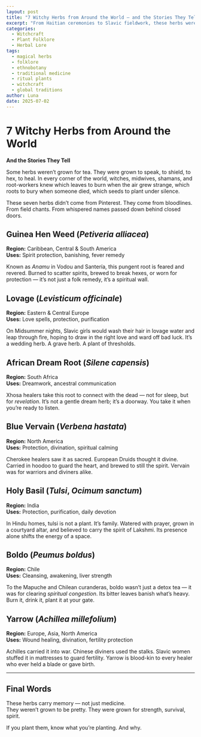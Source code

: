 ```yaml
---
layout: post
title: "7 Witchy Herbs from Around the World — and the Stories They Tell"
excerpt: "From Haitian ceremonies to Slavic fieldwork, these herbs were more than medicine — they were alive with stories, spirits, and spellwork. Here’s a look at seven real witch herbs used around the world, and why they still matter."
categories:
  - Witchcraft
  - Plant Folklore
  - Herbal Lore
tags:
  - magical herbs
  - folklore
  - ethnobotany
  - traditional medicine
  - ritual plants
  - witchcraft
  - global traditions
author: Luna
date: 2025-07-02
---
```


# 7 Witchy Herbs from Around the World  
**And the Stories They Tell**

Some herbs weren’t grown for tea. They were grown to speak, to shield, to hex, to heal. In every corner of the world, witches, midwives, shamans, and root-workers knew which leaves to burn when the air grew strange, which roots to bury when someone died, which seeds to plant under silence.

These seven herbs didn’t come from Pinterest. They come from bloodlines. From field chants. From whispered names passed down behind closed doors.

## Guinea Hen Weed (*Petiveria alliacea*)

**Region:** Caribbean, Central & South America  
**Uses:** Spirit protection, banishing, fever remedy  

Known as *Anamu* in Vodou and Santería, this pungent root is feared and revered. Burned to scatter spirits, brewed to break hexes, or worn for protection — it’s not just a folk remedy, it’s a spiritual wall.

## Lovage (*Levisticum officinale*)

**Region:** Eastern & Central Europe  
**Uses:** Love spells, protection, purification  

On Midsummer nights, Slavic girls would wash their hair in lovage water and leap through fire, hoping to draw in the right love and ward off bad luck. It’s a wedding herb. A grave herb. A plant of thresholds.

## African Dream Root (*Silene capensis*)

**Region:** South Africa  
**Uses:** Dreamwork, ancestral communication  

Xhosa healers take this root to connect with the dead — not for sleep, but for *revelation*. It’s not a gentle dream herb; it’s a doorway. You take it when you’re ready to listen.

## Blue Vervain (*Verbena hastata*)

**Region:** North America  
**Uses:** Protection, divination, spiritual calming  

Cherokee healers saw it as sacred. European Druids thought it divine. Carried in hoodoo to guard the heart, and brewed to still the spirit. Vervain was for warriors and diviners alike.

## Holy Basil (*Tulsi*, *Ocimum sanctum*)

**Region:** India  
**Uses:** Protection, purification, daily devotion  

In Hindu homes, tulsi is not a plant. It’s family. Watered with prayer, grown in a courtyard altar, and believed to carry the spirit of Lakshmi. Its presence alone shifts the energy of a space.

## Boldo (*Peumus boldus*)

**Region:** Chile  
**Uses:** Cleansing, awakening, liver strength  

To the Mapuche and Chilean curanderas, boldo wasn’t just a detox tea — it was for clearing *spiritual congestion*. Its bitter leaves banish what’s heavy. Burn it, drink it, plant it at your gate.

## Yarrow (*Achillea millefolium*)

**Region:** Europe, Asia, North America  
**Uses:** Wound healing, divination, fertility protection  

Achilles carried it into war. Chinese diviners used the stalks. Slavic women stuffed it in mattresses to guard fertility. Yarrow is blood-kin to every healer who ever held a blade or gave birth.

---

## Final Words

These herbs carry memory — not just medicine.  
They weren’t grown to be pretty. They were grown for strength, survival, spirit.

If you plant them, know what you’re planting. And why.
